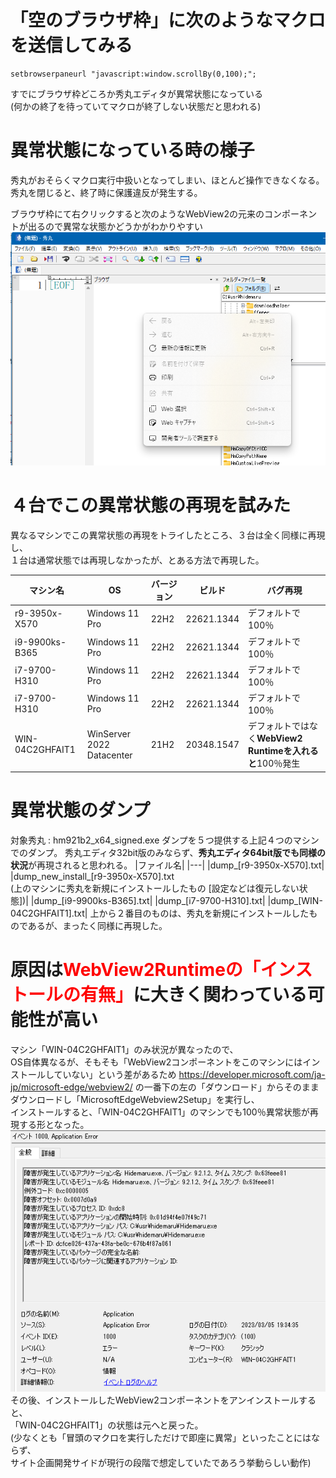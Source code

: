 # 「空のブラウザ枠」に次のようなマクロを送信してみる

```
setbrowserpaneurl "javascript:window.scrollBy(0,100);";
```

すでにブラウザ枠どころか秀丸エディタが異常状態になっている  
(何かの終了を待っていてマクロが終了しない状態だと思われる)


# 異常状態になっている時の様子
秀丸がおそらくマクロ実行中扱いとなってしまい、ほとんど操作できなくなる。  
秀丸を閉じると、終了時に保護違反が発生する。

ブラウザ枠にて右クリックすると次のようなWebView2の元来のコンポーネントが出るので異常な状態かどうかがわかりやすい  
![](img/2023-03-05-19-13-01.png)


# ４台でこの異常状態の再現を試みた

異なるマシンでこの異常状態の再現をトライしたところ、３台は全く同様に再現し、  
１台は通常状態では再現しなかったが、とある方法で再現した。

|  マシン名  |  OS  | バージョン | ビルド | バグ再現 |
|---|---|---|---|---|
| r9-3950x-X570  | Windows 11 Pro | 22H2 | 22621.1344 | デフォルトで100％ |
| i9-9900ks-B365 | Windows 11 Pro | 22H2 | 22621.1344 | デフォルトで100％ |
| i7-9700-H310 | Windows 11 Pro | 22H2 | 22621.1344 | デフォルトで100％ |
| i7-9700-H310 | Windows 11 Pro | 22H2 | 22621.1344 | デフォルトで100％ |
| WIN-04C2GHFAIT1 | WinServer 2022 Datacenter | 21H2 | 20348.1547 | デフォルトではなく**WebView2 Runtimeを入れると**100％発生 |

# 異常状態のダンプ

対象秀丸 : hm921b2_x64_signed.exe
ダンプを５つ提供する上記４つのマシンでのダンプ。
秀丸エディタ32bit版のみならず、**秀丸エディタ64bit版でも同様の状況**が再現されると思われる。
|ファイル名|
|---|
|dump_[r9-3950x-X570].txt|
|dump_new_install_[r9-3950x-X570].txt <br> (上のマシンに秀丸を新規にインストールしたもの [設定などは復元しない状態])|
|dump_[i9-9900ks-B365].txt|
|dump_[i7-9700-H310].txt|
|dump_[WIN-04C2GHFAIT1].txt|
上から２番目のものは、秀丸を新規にインストールしたものであるが、まったく同様に再現した。

# 原因は<span style="color: red;">WebView2Runtimeの「インストールの有無」</span>に大きく関わっている可能性が高い

マシン「WIN-04C2GHFAIT1」のみ状況が異なったので、  
OS自体異なるが、そもそも「WebView2コンポーネントをこのマシンにはインストールしていない」という差があるため
https://developer.microsoft.com/ja-jp/microsoft-edge/webview2/
の一番下の左の「ダウンロード」からそのままダウンロードし「MicrosoftEdgeWebview2Setup」を実行し、  
インストールすると、「WIN-04C2GHFAIT1」のマシンでも100％異常状態が再現する形となった。  
![](img/2023-03-05-19-36-20.png)
その後、インストールしたWebView2コンポーネントをアンインストールすると、  
「WIN-04C2GHFAIT1」の状態は元へと戻った。  
(少なくとも「冒頭のマクロを実行しただけで即座に異常」といったことにはならず、  
サイト企画開発サイドが現行の段階で想定していたであろう挙動らしい動作)


